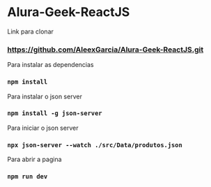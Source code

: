 # Alura-Geek-ReactJS

Link para clonar

### https://github.com/AleexGarcia/Alura-Geek-ReactJS.git

Para instalar as dependencias

### `npm install`

Para instalar o json server

### `npm install -g json-server`

Para iniciar o json server

### `npx json-server --watch ./src/Data/produtos.json`

Para abrir a pagina

### `npm run dev`


